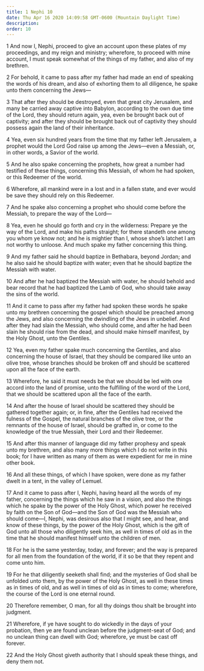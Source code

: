 ```yaml
---
title: 1 Nephi 10
date: Thu Apr 16 2020 14:09:58 GMT-0600 (Mountain Daylight Time)
description: 
order: 10
---
```


<p>
  1 And now I, Nephi, proceed to give an account upon these plates of my
  proceedings, and my reign and ministry; wherefore, to proceed with mine
  account, I must speak somewhat of the things of my father, and also of my
  brethren.
</p>
<p>
  2 For behold, it came to pass after my father had made an end of speaking the
  words of his dream, and also of exhorting them to all diligence, he spake unto
  them concerning the Jews&#x2014;
</p>
<p>
  3 That after they should be destroyed, even that great city Jerusalem, and
  many be carried away captive into Babylon, according to the own due time of
  the Lord, they should return again, yea, even be brought back out of
  captivity; and after they should be brought back out of captivity they should
  possess again the land of their inheritance.
</p>
<p>
  4 Yea, even six hundred years from the time that my father left Jerusalem, a
  prophet would the Lord God raise up among the Jews&#x2014;even a Messiah, or,
  in other words, a Savior of the world.
</p>
<p>
  5 And he also spake concerning the prophets, how great a number had testified
  of these things, concerning this Messiah, of whom he had spoken, or this
  Redeemer of the world.
</p>
<p>
  6 Wherefore, all mankind were in a lost and in a fallen state, and ever would
  be save they should rely on this Redeemer.
</p>
<p>
  7 And he spake also concerning a prophet who should come before the Messiah,
  to prepare the way of the Lord&#x2014;
</p>
<p>
  8 Yea, even he should go forth and cry in the wilderness: Prepare ye the way
  of the Lord, and make his paths straight; for there standeth one among you
  whom ye know not; and he is mightier than I, whose shoe&#x2019;s latchet I am
  not worthy to unloose. And much spake my father concerning this thing.
</p>
<p>
  9 And my father said he should baptize in Bethabara, beyond Jordan; and he
  also said he should baptize with water; even that he should baptize the
  Messiah with water.
</p>
<p>
  10 And after he had baptized the Messiah with water, he should behold and bear
  record that he had baptized the Lamb of God, who should take away the sins of
  the world.
</p>
<p>
  11 And it came to pass after my father had spoken these words he spake unto my
  brethren concerning the gospel which should be preached among the Jews, and
  also concerning the dwindling of the Jews in unbelief. And after they had
  slain the Messiah, who should come, and after he had been slain he should rise
  from the dead, and should make himself manifest, by the Holy Ghost, unto the
  Gentiles.
</p>
<p>
  12 Yea, even my father spake much concerning the Gentiles, and also concerning
  the house of Israel, that they should be compared like unto an olive tree,
  whose branches should be broken off and should be scattered upon all the face
  of the earth.
</p>
<p>
  13 Wherefore, he said it must needs be that we should be led with one accord
  into the land of promise, unto the fulfilling of the word of the Lord, that we
  should be scattered upon all the face of the earth.
</p>
<p>
  14 And after the house of Israel should be scattered they should be gathered
  together again; or, in fine, after the Gentiles had received the fulness of
  the Gospel, the natural branches of the olive tree, or the remnants of the
  house of Israel, should be grafted in, or come to the knowledge of the true
  Messiah, their Lord and their Redeemer.
</p>
<p>
  15 And after this manner of language did my father prophesy and speak unto my
  brethren, and also many more things which I do not write in this book; for I
  have written as many of them as were expedient for me in mine other book.
</p>
<p>
  16 And all these things, of which I have spoken, were done as my father dwelt
  in a tent, in the valley of Lemuel.
</p>
<p>
  17 And it came to pass after I, Nephi, having heard all the words of my
  father, concerning the things which he saw in a vision, and also the things
  which he spake by the power of the Holy Ghost, which power he received by
  faith on the Son of God&#x2014;and the Son of God was the Messiah who should
  come&#x2014;I, Nephi, was desirous also that I might see, and hear, and know
  of these things, by the power of the Holy Ghost, which is the gift of God unto
  all those who diligently seek him, as well in times of old as in the time that
  he should manifest himself unto the children of men.
</p>
<p>
  18 For he is the same yesterday, today, and forever; and the way is prepared
  for all men from the foundation of the world, if it so be that they repent and
  come unto him.
</p>
<p>
  19 For he that diligently seeketh shall find; and the mysteries of God shall
  be unfolded unto them, by the power of the Holy Ghost, as well in these times
  as in times of old, and as well in times of old as in times to come;
  wherefore, the course of the Lord is one eternal round.
</p>
<p>
  20 Therefore remember, O man, for all thy doings thou shalt be brought into
  judgment.
</p>
<p>
  21 Wherefore, if ye have sought to do wickedly in the days of your probation,
  then ye are found unclean before the judgment-seat of God; and no unclean
  thing can dwell with God; wherefore, ye must be cast off forever.
</p>
<p>
  22 And the Holy Ghost giveth authority that I should speak these things, and
  deny them not.
</p>
